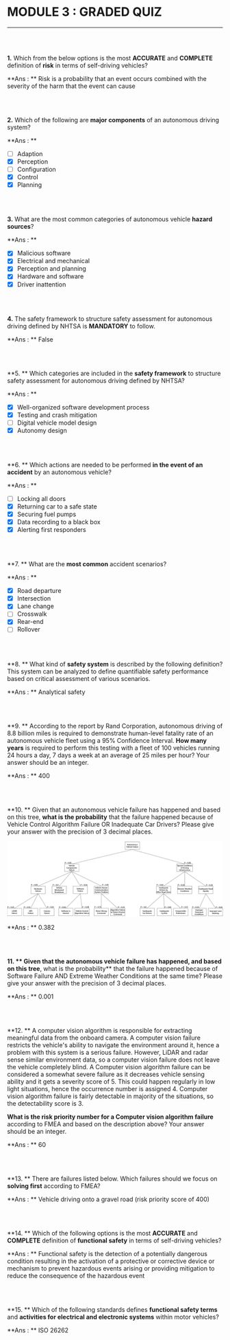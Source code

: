 # MODULE 3 : GRADED QUIZ

---

<br><br>

**1.** Which from the below options is the most **ACCURATE** and **COMPLETE** definition of **risk** in terms of self-driving vehicles?

**Ans : ** Risk is a probability that an event occurs combined with the severity of the harm that the event can cause

<br><br>

**2.** Which of the following are **major components** of an autonomous driving system? 

**Ans : ** 

- [ ] Adaption
- [x] Perception
- [ ] Configuration
- [x] Control
- [x] Planning

<br><br>

**3.** What are the most common categories of autonomous vehicle **hazard sources**?

**Ans : ** 

- [x] Malicious software
- [x] Electrical and mechanical
- [x] Perception and planning
- [x] Hardware and software
- [x] Driver inattention

<br><br>

**4.** The safety framework to structure safety assessment for autonomous driving defined by NHTSA is **MANDATORY** to follow.

**Ans : ** False

<br><br>

**5. ** Which categories are included in the **safety framework** to structure safety assessment for autonomous driving defined by NHTSA?

**Ans : ** 

- [x] Well-organized software development process
- [x] Testing and crash mitigation
- [ ] Digital vehicle model design
- [x] Autonomy design

<br><br>

**6. ** Which actions are needed to be performed **in the event of an accident** by an autonomous vehicle?

**Ans : ** 

- [ ] Locking all doors
- [x] Returning car to a safe state
- [x] Securing fuel pumps
- [x] Data recording to a black box
- [x] Alerting first responders

<br><br>

**7. ** What are the **most common** accident scenarios?

**Ans : ** 

- [x] Road departure
- [x] Intersection
- [x] Lane change
- [ ] Crosswalk
- [x] Rear-end 
- [ ] Rollover

<br><br>

**8. ** What kind of **safety system** is described by the following definition?
This system can be analyzed to define quantifiable safety performance based on critical assessment of various scenarios.

**Ans : ** Analytical safety

<br><br>

**9. ** According to the report by Rand Corporation, autonomous driving of 8.8 billion miles is required to demonstrate human-level fatality rate of an autonomous vehicle fleet using a 95% Confidence Interval. **How many years** is required to perform this testing with a fleet of 100 vehicles running 24 hours a day, 7 days a week at an average of 25 miles per hour? Your answer should be an integer.

**Ans : ** 400

<br><br>

**10. ** Given that an autonomous vehicle failure has happened and based on this tree, **what is the probability** that the failure happened because of Vehicle Control Algorithm Failure OR Inadequate Car Drivers? Please give your answer with the precision of 3 decimal places.

<img src = "Images/Probabilistic-Fault-Tree.png">

**Ans : ** 0.382

<br><br>

**11. ** Given that the autonomous vehicle failure has happened, and based on this tree**, what is the probability** that the failure happened because of Software Failure AND Extreme Weather Conditions at the same time? Please give your answer with the precision of 3 decimal places.

**Ans : ** 0.001

<br><br>

**12. ** A computer vision algorithm is responsible for extracting meaningful data from the onboard camera. A computer vision failure restricts the vehicle's ability to navigate the environment around it, hence a problem with this system is a serious failure. However, LiDAR and radar sense similar environment data, so a computer vision failure does not leave the vehicle completely blind. A Computer vision algorithm failure can be considered a somewhat severe failure as it decreases vehicle sensing ability and it gets a severity score of 5. This could happen regularly in low light situations, hence the occurrence number is assigned 4. Computer vision algorithm failure is fairly detectable in majority of 
the situations, so the detectability score is 3.

**What is the risk priority number for a Computer vision algorithm failure** according to FMEA and based on the description above?  Your answer should be an integer. 

**Ans : ** 60

<br><br>

**13. ** There are failures listed below. Which failures should we focus on **solving first** according to FMEA?

**Ans : ** Vehicle driving onto a gravel road (risk priority score of 400)

<br><br>

**14. ** Which of the following options is the most **ACCURATE** and **COMPLETE** definition of **functional safety** in terms of self-driving vehicles?

**Ans : ** Functional safety is the detection of a potentially dangerous condition resulting in the activation of a protective or corrective device or mechanism to prevent hazardous events arising or providing mitigation to reduce the consequence of the hazardous event

<br><br>

**15. ** Which of the following standards defines **functional safety terms** and **activities for electrical and electronic systems** within motor vehicles?

**Ans : ** ISO 26262